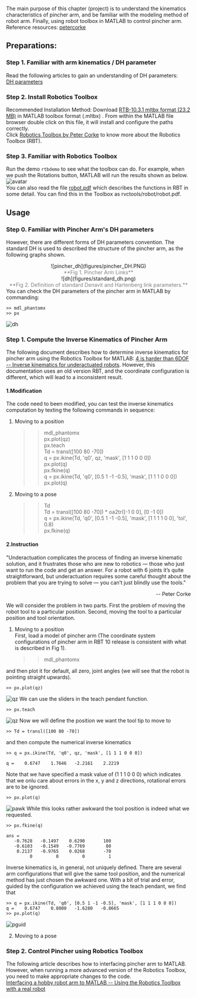 The main purpose of this chapter (project) is to understand the kinematics characteristics of pincher arm, and be familiar with the modeling method of robot arm. Finally, using robot toolbox in MATLAB to control pincher arm.   
Reference resources: [petercorke](http://petercorke.com/wordpress/resources)


## Preparations:
### Step 1. Familiar with arm kinematics / DH parameter   
Read the following articles to gain an understanding of DH parameters:   
[DH parameters](http://petercorke.com/wordpress/?ddownload=545)   
   

### Step 2. Install Robotics Toolbox   
Recommended Installation Method: Download [RTB-10.3.1 mltbx format (23.2 MB)](http://petercorke.com/wordpress/?ddownload=574) in MATLAB toolbox format (.mltbx) . From within the MATLAB file browser double click on this file, it will install and configure the paths correctly.   
Click [Robotics Toolbox by Peter Corke](http://petercorke.com/wordpress/toolboxes/robotics-toolbox) to know more about the Robotics Toolbox (RBT).    

### Step 3. Familiar with Robotics Toolbox
Run the demo `rtbdemo` to see what the toolbox can do. For example, when we push the Rotations button, MATLAB will run the results shown as below.
![avatar](figures/rtbdemo.PNG)   
You can also read the file [robot.pdf](https://github.com/ViolinLee/Pincher_projects/blob/master/1_kinematics_in_matlab/resources/robot.pdf) which describes the functions in RBT in some detail. You can find this in the Toolbox as rvctools/robot/robot.pdf. 

## Usage
### Step 0. Familiar with Pincher Arm's DH parameters
However, there are different forms of DH parameters convention. The standard DH is used to described the structure of the pincher arm, as the following graphs shown.
<center>![pincher_dh](figures/pincher_DH.PNG)</center>
<center><font color=grey>**Fig 1. Pincher Arm Links**</font></center>   
<center>![dh](figures/standard_dh.png)</center>
<center><font color=grey>**Fig 2. Definition of standard Denavit and Hartenberg link parameters.**</font></center>     
You can check the DH parameters of the pincher arm in MATLAB by commanding:

    >> mdl_phantomx
    >> px

![dh](figures/pincher_dh_rbt.png)   


### Step 1. Compute the Inverse Kinematics of Pincher Arm      
The following document describes how to determine inverse kinematics for pincher arm using the Robotics Toolbox for MATLAB: [4 is harder than 6DOF -- Inverse kinematics for underactuated robots](http://petercorke.com/wordpress/?ddownload=546). However, this documentation uses an old version RBT, and the coordinate configuration is different, which will lead to a inconsistent result.   
#### 1.Modification
The code need to been modified, you can test the inverse kinematics computation by texting the following commands in sequence:   
 
1) Moving to a position

    >> mdl_phantomx   
    >> px.plot(qz)   
    >> px.teach   
    >> Td = transl([100 80 -70])   
    >> q = px.ikine(Td, 'q0', qz, 'mask', [1 1 1 0 0 0])   
    >> px.plot(q)   
    >> px.fkine(q)   
    >> q = px.ikine(Td, 'q0', [0.5 1 -1 -0.5], 'mask', [1 1 1 0 0 0])   
    >> px.plot(q)   

2) Moving to a pose

    >> Td   
    >> Td = transl([100 80 -70]) * oa2tr([-1 0 0], [0 -1 0])   
    >> q = px.ikine(Td, 'q0', [0.5 1 -1 -0.5], 'mask', [1 1 1 1 0 0], 'tol', 0.8)   
    >> px.fkine(q)

#### 2.Instruction  
"Underactuation complicates the process of finding an inverse kinematic solution, and
it frustrates those who are new to robotics — those who just want to run the code and
get an answer. For a robot with 6 joints it’s quite straightforward, but underactuation
requires some careful thought about the problem that you are trying to solve — you
can’t just blindly use the tools."   
<p align="right">-- Peter Corke</p>

We will consider the problem in two parts. First the problem of moving the robot
tool to a particular position. Second, moving the tool to a particular position and tool
orientation.   

1) Moving to a position   
First, load a model of pincher arm (The coordinate system configurations of pincher arm in RBT 10 release is consistent with what is described in Fig 1).   

    >> mdl_phantomx

and then plot it for default, all zero, joint angles (we will see that the robot is pointing straight upwards).

    >> px.plot(qz)

![qz](figures/qz.png)
We can use the sliders in the teach pendant function.    

    >> px.teach

![qz](figures/teachPendant.png)
Now we will define the position we want the tool tip to move to

    >> Td = transl([100 80 -70]) 

and then compute the numerical inverse kinematics

    >> q = px.ikine(Td, 'q0', qz, 'mask', [1 1 1 0 0 0])
    
    q =    0.6747    1.7646   -2.2161    2.2219

Note that we have specified a mask value of (1 1 1 0 0 0) which indicates that we onlu care about errors in the x, y and z directions, rotational errors are to be ignored.   

    >> px.plot(q)

![pawk](figures/position_awk.png)
While this looks rather awkward the tool position is indeed what we requested.   

    >> px.fkine(q)   
    
    ans =    
       -0.7628   -0.1497    0.6290       100
       -0.6103   -0.1549   -0.7769        80
        0.2137   -0.9765    0.0268       -70
             0         0         0         1

Inverse kinematics is, in general, not uniquely defined. There are several arm configurations that will give the same tool position, and the numerical method has just chosen the awkward one. With a bit of trial and error, guided by the configuration we achieved using the teach pendant, we find that   

    >> q = px.ikine(Td, 'q0', [0.5 1 -1 -0.5], 'mask', [1 1 1 0 0 0])   
    q =    0.6747    0.8000   -1.6280   -0.8665
    >> px.plot(q)

![pguid](figures/position_guid.png)





2) Moving to a pose

### Step 2. Control Pincher using Robotics Toolbox   
The following article describes how to interfacing pincher arm to MATLAB. However, when running a more advanced version of the Robotics Toolbox, you need to make appropriate changes to the code.   
[Interfacing a hobby robot arm to MATLAB -- Using the Robotics Toolbox with a real robot](http://petercorke.com/wordpress/?ddownload=547)    


